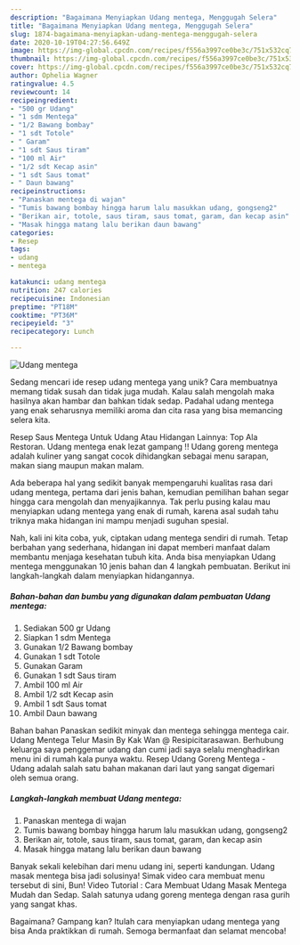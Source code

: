 ```yaml
---
description: "Bagaimana Menyiapkan Udang mentega, Menggugah Selera"
title: "Bagaimana Menyiapkan Udang mentega, Menggugah Selera"
slug: 1874-bagaimana-menyiapkan-udang-mentega-menggugah-selera
date: 2020-10-19T04:27:56.649Z
image: https://img-global.cpcdn.com/recipes/f556a3997ce0be3c/751x532cq70/udang-mentega-foto-resep-utama.jpg
thumbnail: https://img-global.cpcdn.com/recipes/f556a3997ce0be3c/751x532cq70/udang-mentega-foto-resep-utama.jpg
cover: https://img-global.cpcdn.com/recipes/f556a3997ce0be3c/751x532cq70/udang-mentega-foto-resep-utama.jpg
author: Ophelia Wagner
ratingvalue: 4.5
reviewcount: 14
recipeingredient:
- "500 gr Udang"
- "1 sdm Mentega"
- "1/2 Bawang bombay"
- "1 sdt Totole"
- " Garam"
- "1 sdt Saus tiram"
- "100 ml Air"
- "1/2 sdt Kecap asin"
- "1 sdt Saus tomat"
- " Daun bawang"
recipeinstructions:
- "Panaskan mentega di wajan"
- "Tumis bawang bombay hingga harum lalu masukkan udang, gongseng2"
- "Berikan air, totole, saus tiram, saus tomat, garam, dan kecap asin"
- "Masak hingga matang lalu berikan daun bawang"
categories:
- Resep
tags:
- udang
- mentega

katakunci: udang mentega 
nutrition: 247 calories
recipecuisine: Indonesian
preptime: "PT18M"
cooktime: "PT36M"
recipeyield: "3"
recipecategory: Lunch

---
```



![Udang mentega](https://img-global.cpcdn.com/recipes/f556a3997ce0be3c/751x532cq70/udang-mentega-foto-resep-utama.jpg)

Sedang mencari ide resep udang mentega yang unik? Cara membuatnya memang tidak susah dan tidak juga mudah. Kalau salah mengolah maka hasilnya akan hambar dan bahkan tidak sedap. Padahal udang mentega yang enak seharusnya memiliki aroma dan cita rasa yang bisa memancing selera kita.

Resep Saus Mentega Untuk Udang Atau Hidangan Lainnya: Top Ala Restoran. Udang mentega enak lezat gampang !! Udang goreng mentega adalah kuliner yang sangat cocok dihidangkan sebagai menu sarapan, makan siang maupun makan malam.

Ada beberapa hal yang sedikit banyak mempengaruhi kualitas rasa dari udang mentega, pertama dari jenis bahan, kemudian pemilihan bahan segar hingga cara mengolah dan menyajikannya. Tak perlu pusing kalau mau menyiapkan udang mentega yang enak di rumah, karena asal sudah tahu triknya maka hidangan ini mampu menjadi suguhan spesial.


Nah, kali ini kita coba, yuk, ciptakan udang mentega sendiri di rumah. Tetap berbahan yang sederhana, hidangan ini dapat memberi manfaat dalam membantu menjaga kesehatan tubuh kita. Anda bisa menyiapkan Udang mentega menggunakan 10 jenis bahan dan 4 langkah pembuatan. Berikut ini langkah-langkah dalam menyiapkan hidangannya.

<!--inarticleads1-->

##### Bahan-bahan dan bumbu yang digunakan dalam pembuatan Udang mentega:

1. Sediakan 500 gr Udang
1. Siapkan 1 sdm Mentega
1. Gunakan 1/2 Bawang bombay
1. Gunakan 1 sdt Totole
1. Gunakan  Garam
1. Gunakan 1 sdt Saus tiram
1. Ambil 100 ml Air
1. Ambil 1/2 sdt Kecap asin
1. Ambil 1 sdt Saus tomat
1. Ambil  Daun bawang


Bahan bahan Panaskan sedikit minyak dan mentega sehingga mentega cair. Udang Mentega Telur Masin By Kak Wan @ Resipicitarasawan. Berhubung keluarga saya penggemar udang dan cumi jadi saya selalu menghadirkan menu ini di rumah kala punya waktu. Resep Udang Goreng Mentega - Udang adalah salah satu bahan makanan dari laut yang sangat digemari oleh semua orang. 

<!--inarticleads2-->

##### Langkah-langkah membuat Udang mentega:

1. Panaskan mentega di wajan
1. Tumis bawang bombay hingga harum lalu masukkan udang, gongseng2
1. Berikan air, totole, saus tiram, saus tomat, garam, dan kecap asin
1. Masak hingga matang lalu berikan daun bawang


Banyak sekali kelebihan dari menu udang ini, seperti kandungan. Udang masak mentega bisa jadi solusinya! Simak video cara membuat menu tersebut di sini, Bun! Video Tutorial : Cara Membuat Udang Masak Mentega Mudah dan Sedap. Salah satunya udang goreng mentega dengan rasa gurih yang sangat khas. 

Bagaimana? Gampang kan? Itulah cara menyiapkan udang mentega yang bisa Anda praktikkan di rumah. Semoga bermanfaat dan selamat mencoba!
